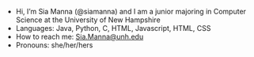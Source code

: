 - Hi, I’m Sia Manna (@siamanna) and I am a junior majoring in Computer Science at the University of New Hampshire
- Languages: Java, Python, C, HTML, Javascript, HTML, CSS
- How to reach me: Sia.Manna@unh.edu
- Pronouns: she/her/hers
<!---
siamanna/siamanna is a ✨ special ✨ repository because its `README.md` (this file) appears on your GitHub profile.
You can click the Preview link to take a look at your changes.
--->
